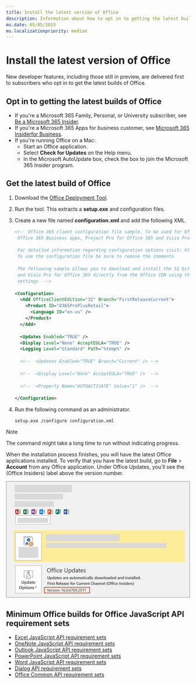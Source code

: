 ```yaml
---
title: Install the latest version of Office
description: Information about how to opt in to getting the latest builds of Office.
ms.date: 05/05/2023
ms.localizationpriority: medium
---
```


# Install the latest version of Office

New developer features, including those still in preview, are delivered first to subscribers who opt in to get the latest builds of Office.

## Opt in to getting the latest builds of Office

- If you're a Microsoft 365 Family, Personal, or University subscriber, see [Be a Microsoft 365 Insider](https://insider.microsoft365.com).
- If you're a Microsoft 365 Apps for business customer, see [Microsoft 365 Insider ​for Business](https://insider.microsoft365.com/business).
- If you're running Office on a Mac:
  - Start an Office application.
  - Select **Check for Updates** on the Help menu.
  - In the Microsoft AutoUpdate box, check the box to join the Microsoft 365 Insider program.

## Get the latest build of Office

1. Download the [Office Deployment Tool](https://www.microsoft.com/download/details.aspx?id=49117).
1. Run the tool. This extracts a **setup.exe** and configuration files.
1. Create a new file named **configuration.xml** and add the following XML.

    ```xml
    <!-- Office 365 client configuration file sample. To be used for Office 365 ProPlus apps, 
     Office 365 Business apps, Project Pro for Office 365 and Visio Pro for Office 365. 

     For detailed information regarding configuration options visit: http://aka.ms/ODT. 
     To use the configuration file be sure to remove the comments

     The following sample allows you to download and install the 32 bit version of the Office 365 ProPlus apps 
     and Visio Pro for Office 365 directly from the Office CDN using the First Release Branch
     settings  -->

    <Configuration>
      <Add OfficeClientEdition="32" Branch="FirstReleaseCurrent">
        <Product ID="O365ProPlusRetail">
          <Language ID="en-us" />
        </Product>
      </Add>

      <Updates Enabled="TRUE" /> 
      <Display Level="None" AcceptEULA="TRUE" />  
      <Logging Level="Standard" Path="%temp%" /> 

      <!--  <Updates Enabled="TRUE" Branch="Current" /> -->

      <!--  <Display Level="None" AcceptEULA="TRUE" />  -->

      <!--  <Property Name="AUTOACTIVATE" Value="1" />  -->

    </Configuration>
    ```

1. Run the following command as an administrator.
    ```command&nbsp;line
    setup.exe /configure configuration.xml
    ```

> [!NOTE]
> The command might take a long time to run without indicating progress.

When the installation process finishes, you will have the latest Office applications installed. To verify that you have the latest build, go to **File** > **Account** from any Office application. Under Office Updates, you'll see the (Office Insiders) label above the version number.

![Product information, including the version number, with the Office Insiders label.](../images/office-insiders-label.png)

## Minimum Office builds for Office JavaScript API requirement sets

- [Excel JavaScript API requirement sets](/javascript/api/requirement-sets/excel/excel-api-requirement-sets)
- [OneNote JavaScript API requirement sets](/javascript/api/requirement-sets/onenote/onenote-api-requirement-sets)
- [Outlook JavaScript API requirement sets](/javascript/api/requirement-sets/outlook/outlook-api-requirement-sets)
- [PowerPoint JavaScript API requirement sets](/javascript/api/requirement-sets/powerpoint/powerpoint-api-requirement-sets)
- [Word JavaScript API requirement sets](/javascript/api/requirement-sets/word/word-api-requirement-sets)
- [Dialog API requirement sets](/javascript/api/requirement-sets/common/dialog-api-requirement-sets)
- [Office Common API requirement sets](/javascript/api/requirement-sets/common/office-add-in-requirement-sets)

